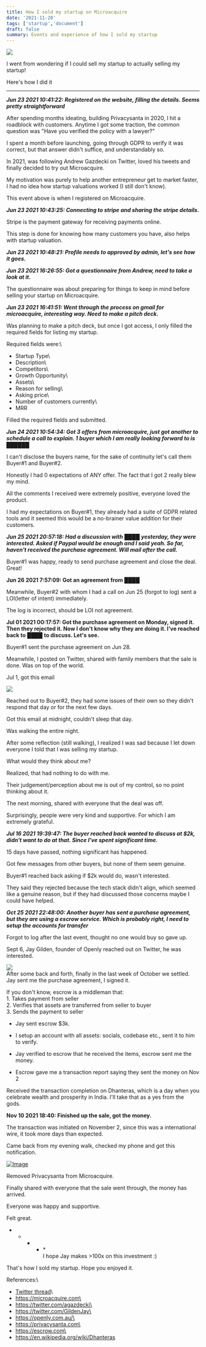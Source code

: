 ```yaml
---
title: How I sold my startup on Microacquire
date: '2021-11-20'
tags: ['startup','document']
draft: false
summary: Events and experience of how I sold my startup
---
```


[![](https://cdn.substack.com/image/fetch/w_1456,c_limit,f_auto,q_auto:good,fl_progressive:steep/https%3A%2F%2Fbucketeer-e05bbc84-baa3-437e-9518-adb32be77984.s3.amazonaws.com%2Fpublic%2Fimages%2F79732863-3125-4935-aee9-eee0ea73824d_1470x980.jpeg)](https://cdn.substack.com/image/fetch/f_auto,q_auto:good,fl_progressive:steep/https%3A%2F%2Fbucketeer-e05bbc84-baa3-437e-9518-adb32be77984.s3.amazonaws.com%2Fpublic%2Fimages%2F79732863-3125-4935-aee9-eee0ea73824d_1470x980.jpeg)

I went from wondering if I could sell my startup to actually selling my startup!

Here's how I did it

* * * * *

***Jun 23 2021 10:41:22: Registered on the website, filling the details. Seems pretty straightforward***

After spending months ideating, building Privacysanta in 2020, I hit a roadblock with customers. Anytime I got some traction, the common question was "Have you verified the policy with a lawyer?"

I spent a month before launching, going through GDPR to verify it was correct, but that answer didn't suffice, and understandably so.

In 2021, was following Andrew Gazdecki on Twitter, loved his tweets and finally decided to try out Microacquire.

My motivation was purely to help another entrepreneur get to market faster, I had no idea how startup valuations worked (I still don't know).

This event above is when I registered on Microacquire.

***Jun 23 2021 10:43:25: Connecting to stripe and sharing the stripe details.***

Stripe is the payment gateway for receiving payments online.

This step is done for knowing how many customers you have, also helps with startup valuation.

***Jun 23 2021 10:48:21: Profile needs to approved by admin, let's see how it goes.***

***Jun 23 2021 16:26:55: Got a questionnaire from Andrew, need to take a look at it.***

The questionnaire was about preparing for things to keep in mind before selling your startup on Microacquire.

***Jun 23 2021 16:41:51: Went through the process on gmail for microacquire, interesting way. Need to make a pitch deck.***

Was planning to make a pitch deck, but once I got access, I only filled the required fields for listing my startup.

Required fields were:\
- Startup Type\
- Description\
- Competitors\
- Growth Opportunity\
- Assets\
- Reason for selling\
- Asking price\
- Number of customers currently\
- MRR

Filled the required fields and submitted.

***Jun 24 2021 10:54:34: Got 3 offers from microacquire, just got another to schedule a call to explain. 1 buyer which I am really looking forward to is*** ██████

I can't disclose the buyers name, for the sake of continuity let's call them Buyer#1 and Buyer#2.

Honestly I had 0 expectations of ANY offer. The fact that I got 2 really blew my mind.

All the comments I received were extremely positive, everyone loved the product.

I had my expectations on Buyer#1, they already had a suite of GDPR related tools and it seemed this would be a no-brainer value addition for their customers.

***Jun 25 2021 20:57:18: Had a discussion with** ████ **yesterday, they were interested. Asked if Paypal would be enough and I said yeah. So far, haven't received the purchase agreement. Will mail after the call.***

Buyer#1 was happy, ready to send purchase agreement and close the deal. Great!

**Jun 26 2021 7:57:09: Got an agreement from** *████*

Meanwhile, Buyer#2 with whom I had a call on Jun 25 (forgot to log) sent a LOI(letter of intent) immediately.

The log is incorrect, should be LOI not agreement.

**Jul 01 2021 00:17:57: Got the purchase agreement on Monday, signed it. Then they rejected it. Now I don't know why they are doing it. I've reached back to** *████* **to discuss. Let's see.**

Buyer#1 sent the purchase agreement on Jun 28.

Meanwhile, I posted on Twitter, shared with family members that the sale is done. Was on top of the world.

Jul 1, got this email

[![](https://cdn.substack.com/image/fetch/w_1456,c_limit,f_auto,q_auto:good,fl_progressive:steep/https%3A%2F%2Fbucketeer-e05bbc84-baa3-437e-9518-adb32be77984.s3.amazonaws.com%2Fpublic%2Fimages%2F9f29e42d-6472-4435-b6ca-9ec13f288fd6_882x274.png)](https://cdn.substack.com/image/fetch/f_auto,q_auto:good,fl_progressive:steep/https%3A%2F%2Fbucketeer-e05bbc84-baa3-437e-9518-adb32be77984.s3.amazonaws.com%2Fpublic%2Fimages%2F9f29e42d-6472-4435-b6ca-9ec13f288fd6_882x274.png)

Reached out to Buyer#2, they had some issues of their own so they didn't respond that day or for the next few days.

Got this email at midnight, couldn't sleep that day.

Was walking the entire night.

After some reflection (still walking), I realized I was sad because I let down everyone I told that I was selling my startup.

What would they think about me?

Realized, that had nothing to do with me.

Their judgement/perception about me is out of my control, so no point thinking about it.

The next morning, shared with everyone that the deal was off.

Surprisingly, people were very kind and supportive. For which I am extremely grateful.

***Jul 16 2021 19:39:47: The buyer reached back wanted to discuss at $2k, didn't want to do at that. Since I've spent significant time.***

15 days have passed, nothing significant has happened.

Got few messages from other buyers, but none of them seem genuine.

Buyer#1 reached back asking if $2k would do, wasn't interested.

They said they rejected because the tech stack didn't align, which seemed like a genuine reason, but if they had discussed those concerns maybe I could have helped.

***Oct 25 2021 22:48:00: Another buyer has sent a purchase agreement, but they are using a escrow service. Which is probably right, I need to setup the accounts for transfer***

Forgot to log after the last event, thought no one would buy so gave up.

Sept 6, Jay Gilden, founder of Openly reached out on Twitter, he was interested.

[![](https://cdn.substack.com/image/fetch/w_1456,c_limit,f_auto,q_auto:good,fl_progressive:steep/https%3A%2F%2Fbucketeer-e05bbc84-baa3-437e-9518-adb32be77984.s3.amazonaws.com%2Fpublic%2Fimages%2Ffc1cdab8-2327-4810-bb60-1c3078e3cbfe_438x150.png)](https://cdn.substack.com/image/fetch/f_auto,q_auto:good,fl_progressive:steep/https%3A%2F%2Fbucketeer-e05bbc84-baa3-437e-9518-adb32be77984.s3.amazonaws.com%2Fpublic%2Fimages%2Ffc1cdab8-2327-4810-bb60-1c3078e3cbfe_438x150.png)\
After some back and forth, finally in the last week of October we settled.\
Jay sent me the purchase agreement, I signed it.

If you don't know, escrow is a middleman that:\
1\. Takes payment from seller\
2\. Verifies that assets are transferred from seller to buyer\
3\. Sends the payment to seller

- Jay sent escrow $3k.

- I setup an account with all assets: socials, codebase etc., sent it to him to verify.

- Jay verified to escrow that he received the items, escrow sent me the money.

- Escrow gave me a transaction report saying they sent the money on Nov 2

Received the transaction completion on Dhanteras, which is a day when you celebrate wealth and prosperity in India. I'll take that as a yes from the gods.

**Nov 10 2021 18:40: Finished up the sale, got the money.**

The transaction was initiated on November 2, since this was a international wire, it took more days than expected.

Came back from my evening walk, checked my phone and got this notification.

[![Image](https://cdn.substack.com/image/fetch/w_1456,c_limit,f_auto,q_auto:good,fl_progressive:steep/https%3A%2F%2Fbucketeer-e05bbc84-baa3-437e-9518-adb32be77984.s3.amazonaws.com%2Fpublic%2Fimages%2Fa07636d6-2b85-4473-a767-572e3cddc974_1600x900.jpeg "Image")](https://cdn.substack.com/image/fetch/f_auto,q_auto:good,fl_progressive:steep/https%3A%2F%2Fbucketeer-e05bbc84-baa3-437e-9518-adb32be77984.s3.amazonaws.com%2Fpublic%2Fimages%2Fa07636d6-2b85-4473-a767-572e3cddc974_1600x900.jpeg)

Removed Privacysanta from Microacquire.

Finally shared with everyone that the sale went through, the money has arrived.

Everyone was happy and supportive.

Felt great.

* * * * *\
I hope Jay makes >100x on this investment :)

That's how I sold my startup. Hope you enjoyed it.

References:\
- [Twitter thread](https://twitter.com/PaiNishant/status/1407540141325918212)\
- https://microacquire.com\
- https://twitter.com/agazdecki\
- https://twitter.com/GildenJay\
- https://openly.com.au/\
- https://privacysanta.com\
- https://escrow.com\
- https://en.wikipedia.org/wiki/Dhanteras
